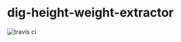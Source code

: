 # dig-height-weight-extractor   
![travis ci](https://travis-ci.org/usc-isi-i2/dig-height-weight-extractor.svg?branch=master)
